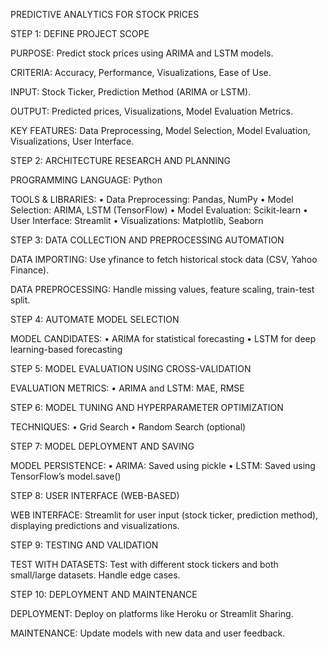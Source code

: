 PREDICTIVE ANALYTICS FOR STOCK PRICES

STEP 1: DEFINE PROJECT SCOPE

PURPOSE:
Predict stock prices using ARIMA and LSTM models.

CRITERIA:
Accuracy, Performance, Visualizations, Ease of Use.

INPUT:
Stock Ticker, Prediction Method (ARIMA or LSTM).

OUTPUT:
Predicted prices, Visualizations, Model Evaluation Metrics.

KEY FEATURES:
Data Preprocessing, Model Selection, Model Evaluation, Visualizations, User Interface.

 
STEP 2: ARCHITECTURE RESEARCH AND PLANNING

PROGRAMMING LANGUAGE:
Python

TOOLS & LIBRARIES:
•	Data Preprocessing: Pandas, NumPy
•	Model Selection: ARIMA, LSTM (TensorFlow)
•	Model Evaluation: Scikit-learn
•	User Interface: Streamlit
•	Visualizations: Matplotlib, Seaborn

 
STEP 3: DATA COLLECTION AND PREPROCESSING AUTOMATION

DATA IMPORTING:
Use yfinance to fetch historical stock data (CSV, Yahoo Finance).

DATA PREPROCESSING:
Handle missing values, feature scaling, train-test split.

 
STEP 4: AUTOMATE MODEL SELECTION

MODEL CANDIDATES:
•	ARIMA for statistical forecasting
•	LSTM for deep learning-based forecasting

 
STEP 5: MODEL EVALUATION USING CROSS-VALIDATION

EVALUATION METRICS:
•	ARIMA and LSTM: MAE, RMSE

 
STEP 6: MODEL TUNING AND HYPERPARAMETER OPTIMIZATION

TECHNIQUES:
•	Grid Search
•	Random Search (optional)

 
STEP 7: MODEL DEPLOYMENT AND SAVING

MODEL PERSISTENCE:
•	ARIMA: Saved using pickle
•	LSTM: Saved using TensorFlow’s model.save()

 
STEP 8: USER INTERFACE (WEB-BASED)

WEB INTERFACE:
Streamlit for user input (stock ticker, prediction method), displaying predictions and visualizations.

 
STEP 9: TESTING AND VALIDATION

TEST WITH DATASETS:
Test with different stock tickers and both small/large datasets. Handle edge cases.

 
STEP 10: DEPLOYMENT AND MAINTENANCE

DEPLOYMENT:
Deploy on platforms like Heroku or Streamlit Sharing.

MAINTENANCE:
Update models with new data and user feedback.
